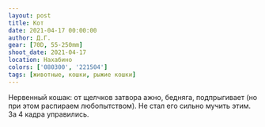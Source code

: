 ```yaml
---
layout: post
title: Кот
date: 2021-04-17 00:00:00
author: Д.Г.
gear: [70D, 55-250mm]
shoot_date: 2021-04-17
location: Нахабино
colors: ['080300', '221504']
tags: [животные, кошки, рыжие кошки]
---
```

Нервенный кошак: от щелчков затвора ажно, бедняга, подпрыгивает (но при этом распираем любопытством). Не стал его сильно мучить этим. За 4 кадра управились.
